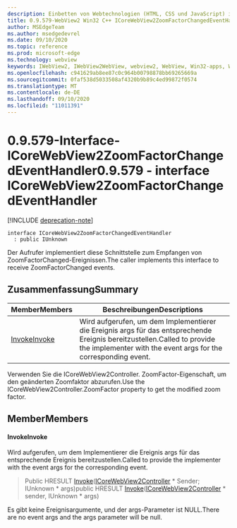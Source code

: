 ```yaml
---
description: Einbetten von Webtechnologien (HTML, CSS und JavaScript) in ihre systemeigenen Anwendungen mit dem Microsoft Edge WebView2-Steuerelement
title: 0.9.579-WebView2 Win32 C++ ICoreWebView2ZoomFactorChangedEventHandler
author: MSEdgeTeam
ms.author: msedgedevrel
ms.date: 09/10/2020
ms.topic: reference
ms.prod: microsoft-edge
ms.technology: webview
keywords: IWebView2, IWebView2WebView, webview2, WebView, Win32-apps, Win32, Edge, ICoreWebView2, ICoreWebView2Controller, Browser-Steuerelement, Edge-HTML, ICoreWebView2ZoomFactorChangedEventHandler
ms.openlocfilehash: c941629ab8ee87c0c964b00798878bb69265669a
ms.sourcegitcommit: 0faf538d5033508af4320b9b89c4ed99872f0574
ms.translationtype: MT
ms.contentlocale: de-DE
ms.lasthandoff: 09/10/2020
ms.locfileid: "11011391"
---
```

# <span data-ttu-id="b942a-104">0.9.579-Interface-ICoreWebView2ZoomFactorChangedEventHandler</span><span class="sxs-lookup"><span data-stu-id="b942a-104">0.9.579 - interface ICoreWebView2ZoomFactorChangedEventHandler</span></span> 

[!INCLUDE [deprecation-note](../../includes/deprecation-note.md)]

```
interface ICoreWebView2ZoomFactorChangedEventHandler
  : public IUnknown
```

<span data-ttu-id="b942a-105">Der Aufrufer implementiert diese Schnittstelle zum Empfangen von ZoomFactorChanged-Ereignissen.</span><span class="sxs-lookup"><span data-stu-id="b942a-105">The caller implements this interface to receive ZoomFactorChanged events.</span></span>

## <span data-ttu-id="b942a-106">Zusammenfassung</span><span class="sxs-lookup"><span data-stu-id="b942a-106">Summary</span></span>

 <span data-ttu-id="b942a-107">Member</span><span class="sxs-lookup"><span data-stu-id="b942a-107">Members</span></span>                        | <span data-ttu-id="b942a-108">Beschreibungen</span><span class="sxs-lookup"><span data-stu-id="b942a-108">Descriptions</span></span>
--------------------------------|---------------------------------------------
[<span data-ttu-id="b942a-109">Invoke</span><span class="sxs-lookup"><span data-stu-id="b942a-109">Invoke</span></span>](#invoke) | <span data-ttu-id="b942a-110">Wird aufgerufen, um dem Implementierer die Ereignis args für das entsprechende Ereignis bereitzustellen.</span><span class="sxs-lookup"><span data-stu-id="b942a-110">Called to provide the implementer with the event args for the corresponding event.</span></span>

<span data-ttu-id="b942a-111">Verwenden Sie die ICoreWebView2Controller. ZoomFactor-Eigenschaft, um den geänderten Zoomfaktor abzurufen.</span><span class="sxs-lookup"><span data-stu-id="b942a-111">Use the ICoreWebView2Controller.ZoomFactor property to get the modified zoom factor.</span></span>

## <span data-ttu-id="b942a-112">Member</span><span class="sxs-lookup"><span data-stu-id="b942a-112">Members</span></span>

#### <span data-ttu-id="b942a-113">Invoke</span><span class="sxs-lookup"><span data-stu-id="b942a-113">Invoke</span></span> 

<span data-ttu-id="b942a-114">Wird aufgerufen, um dem Implementierer die Ereignis args für das entsprechende Ereignis bereitzustellen.</span><span class="sxs-lookup"><span data-stu-id="b942a-114">Called to provide the implementer with the event args for the corresponding event.</span></span>

> <span data-ttu-id="b942a-115">Public HRESULT [Invoke](#invoke)([ICoreWebView2Controller](icorewebview2controller.md) \* Sender; IUnknown \* args)</span><span class="sxs-lookup"><span data-stu-id="b942a-115">public HRESULT [Invoke](#invoke)([ICoreWebView2Controller](icorewebview2controller.md) \* sender, IUnknown \* args)</span></span>

<span data-ttu-id="b942a-116">Es gibt keine Ereignisargumente, und der args-Parameter ist NULL.</span><span class="sxs-lookup"><span data-stu-id="b942a-116">There are no event args and the args parameter will be null.</span></span>

